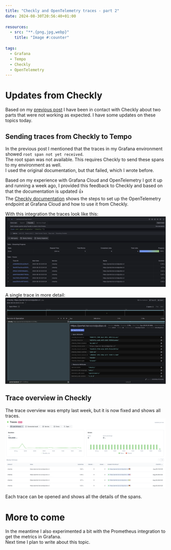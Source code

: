 ```yaml
---
title: "Checkly and OpenTelemetry traces - part 2"
date: 2024-08-30T20:56:40+01:00

resources:
  - src: "**.{png,jpg,webp}"
    title: "Image #:counter"

tags:
  - Grafana
  - Tempo
  - Checkly
  - OpenTelemetry
---
```


# Updates from Checkly

Based on my [previous post](../20240821-checkly-and--opentelemetry-traces) I have been in contact with Checkly about two parts that were not working as expected.
I have some updates on these topics today.

## Sending traces from Checkly to Tempo
In the previous post I mentioned that the traces in my Grafana environment showed `root span not yet received`.   
The root span was not available. This requires Checkly to send these spans to my environment as well.   
I used the original documentation, but that failed, which I wrote before.

Based on my experience with Grafana Cloud and OpenTelemetry I got it up and running a week ago, I provided this feedback to Checkly and based on that the documentation is updated :thumbsup:   
The [Checkly documentation](https://www.checklyhq.com/docs/traces-open-telemetry/exporting-traces/grafana-tempo/) shows the steps to set up the OpenTelemetry endpoint at Grafana Cloud and how to use it from Checkly.

With this integration the traces look like this:
![Traces in Tempo](traces_in_tempo.png)

A single trace in more detail:
![Single trace](single_trace.png)

## Trace overview in Checkly
The trace overview was empty last week, but it is now fixed and shows all traces.
![Traces overview](traces_overview.png)

Each trace can be opened and shows all the details of the spans.

# More to come
In the meantime I also experimented a bit with the Prometheus integration to get the metrics in Grafana.   
Next time I plan to write about this topic.




